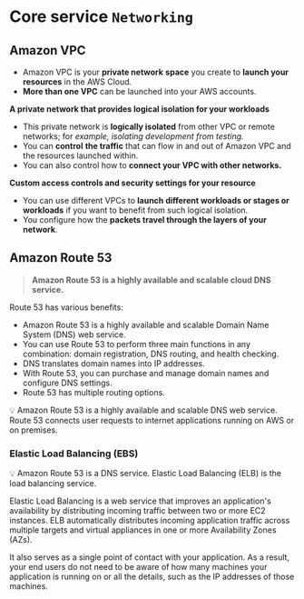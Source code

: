# Core service `Networking`
## Amazon VPC

- Amazon VPC is your **private network** **space** you create to **launch your resources** in the AWS Cloud.
- **More than one VPC** can be launched into your AWS accounts.

**A private network that provides logical isolation for your workloads**

- This private network is **logically isolated** from other VPC or remote networks; for *example, isolating development from testing.*
- You can **control** **the traffic** that can flow in and out of Amazon VPC and the resources launched within.
- You can also control how to **connect your VPC with other networks.**

**Custom access controls and security settings for your resource**

- You can use different VPCs to **launch different workloads or stages or workloads** if you want to benefit from such logical isolation.
- You configure how the **packets travel through the layers of your network**.

## Amazon Route 53

> **Amazon Route 53 is a highly available and scalable cloud DNS service.**
> 

Route 53 has various benefits:

- Amazon Route 53 is a highly available and scalable Domain Name System (DNS) web service.
- You can use Route 53 to perform three main functions in any combination: domain registration, DNS routing, and health checking.
- DNS translates domain names into IP addresses.
- With Route 53, you can purchase and manage domain names and configure DNS settings.
- Route 53 has multiple routing options.

<aside>
💡 Amazon Route 53 is a highly available and scalable DNS web service. Route 53 connects user requests to internet applications running on AWS or on premises.

</aside>

### Elastic Load Balancing (EBS)

<aside>
💡 Amazon Route 53 is a DNS service. Elastic Load Balancing (ELB) is the load balancing service.

</aside>

Elastic Load Balancing is a web service that improves an application's availability by distributing incoming traffic between two or more EC2 instances. ELB automatically distributes incoming application traffic across multiple targets and virtual appliances in one or more Availability Zones (AZs).

It also serves as a single point of contact with your application. As a result, your end users do not need to be aware of how many machines your application is running on or all the details, such as the IP addresses of those machines.